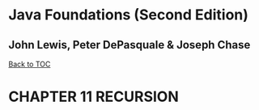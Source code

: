 # **Java Foundations (Second Edition)**
## John Lewis, Peter DePasquale & Joseph Chase

[Back to TOC](THE%20BOOK%20ONJAVA.md)

# CHAPTER 11 RECURSION